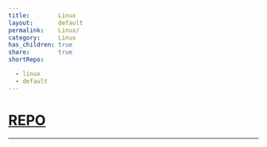 ```yaml
---
title:        Linux
layout:       default
permalink:    Linux/
category:     Linux
has_children: true
share:        true
shortRepo:

  - linux
  - default    
---
```


# [REPO](https://github.com/14paxton/Linux)

<link rel="modulepreload" href="/assets/js/imageLoader.js">
<script type="module" async src="/assets/js/imageLoader.js"></script>

***

<div id="imageContainer" data-key-as-header="true"  data-img-loader="linuxImages.js" style="display: block; width: auto; height: auto;"></div>